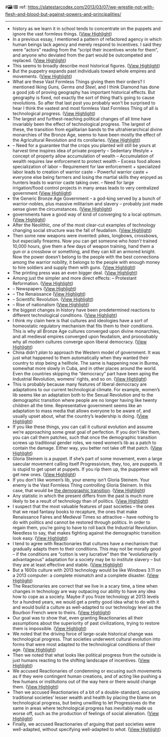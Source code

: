 #🗃/🟥 
ref: 
https://slatestarcodex.com/2013/03/07/we-wrestle-not-with-flesh-and-blood-but-against-powers-and-principalities/

---

- history as we learn it in school tends to concentrate on the puppets and ignore the vast formless things. ([View Highlight](https://read.readwise.io/read/01gmw3gg0z4aat18d5x66tqd9k))
- In a previous essay, I mentioned a pattern of refactored agency in which human beings lack agency and merely respond to incentives. I said they were “actors” reading from the “script their incentives wrote for them”, and anyone who deviated from the part would be outcompeted and replaced. ([View Highlight](https://read.readwise.io/read/01gmw3n3n17w819yjj94tw9qqr))
- This seems to broadly describe most historical figures. ([View Highlight](https://read.readwise.io/read/01gmw3pwepy40byvrsjcasjxtc))
- But the puppetry expands past individuals toward whole empires and movements. ([View Highlight](https://read.readwise.io/read/01gmw3q0n4n8rq0nmae5m1j62b))
- What are these Vast Formless Things giving them their orders? I mentioned liking *Guns, Germs and Steel*, and I think Diamond has done a good job of proving geography has important historical effects. But geography is fixed, not exactly the sort of thing that’s going to cause revolutions. So after that last post you probably won’t be surprised to hear I think the vastest and most formless Vast Formless Thing of all is technological progress. ([View Highlight](https://read.readwise.io/read/01gmw3swf793e78d865hkzcbax))
- The largest and furthest-reaching political changes of all time have invariably been the effect of technological progress. The largest of these, the transition from egalitarian bands to the ultrahierarchical divine monarchies of the Bronze Age, seems to have been mostly the effect of the Agricultural Revolution and its corollaries. ([View Highlight](https://read.readwise.io/read/01gmw3ty4ea5jmveem6fk0y2c5))
- – Need for a guarantee that the crops you planted will still be yours at harvest time inspires idea of private property 
  – Sedentary lifestyle + concept of property allow accumulation of wealth 
  – Accumulation of wealth requires law enforcement to protect wealth 
  – Excess food allows specialization of labor 
  – Requirement for law enforcement + specialized labor leads to creation of warrior caste 
  – Powerful warrior caste + everyone else being farmers and losing the martial skills they enjoyed as hunters leads to warrior caste taking over. 
  – Need for large irrigation/flood control projects in many areas leads to very centralized government ([View Highlight](https://read.readwise.io/read/01gmw4yr24y9m98tks091mvkg4))
- the Generic Bronze Age Government – a god-king served by a bunch of warrior-nobles, plus massive militarism and slavery – probably just made sense given the circumstances. ([View Highlight](https://read.readwise.io/read/01gmxdkg9wygpdf1v3netyr0jc))
- governments have a good way of kind of converging to a local optimum. ([View Highlight](https://read.readwise.io/read/01gmxdkpvp6n090yrxt678vmrd))
- After the Neolithic, one of the most clear-cut examples of technology changing social structure was the fall of feudalism. ([View Highlight](https://read.readwise.io/read/01gmxdwxa04c4ba03vbeh1hbys))
- Then some new weapons were invented: pikes, longbows, crossbows, but especially firearms. Now you can get someone who *hasn’t* trained 10,000 hours, give them a few days of weapon training, hand them a gun or a crossbow or something, and they can kill an armored knight. Now the power doesn’t belong to the people with the best connections among the warrior nobility, it belongs to the people with enough money to hire soldiers and supply them with guns. ([View Highlight](https://read.readwise.io/read/01gmxdycyamkmxawewhd8kqf0p))
- The printing press was an even bigger deal. ([View Highlight](https://read.readwise.io/read/01gmxe0460kgbqvvvsc1pb367f))
- Among just the simpler and more direct effects:
  – Protestant Reformation. ([View Highlight](https://read.readwise.io/read/01gmxe0mwtg9mhx56d1h9w95g9))
- – Newspapers ([View Highlight](https://read.readwise.io/read/01gmxe1fwyc69daz2hc5k7yp73))
- – The Renaissance ([View Highlight](https://read.readwise.io/read/01gmxe1qyhk5v7ncm93g5wxaxf))
- – Scientific Revolution. ([View Highlight](https://read.readwise.io/read/01gmxe1mpa5e8dn9xgb20cmhjg))
- – Rise of nationalism ([View Highlight](https://read.readwise.io/read/01gmxe3xmr8c6p7zma7c4nv86q))
- the biggest changes in history have been predetermined reactions to different technological conditions. ([View Highlight](https://read.readwise.io/read/01gmys1srms9rj4bjmjkg1zhjz))
- I think my claim here is that cultures and ideologies have a sort of homeostatic regulatory mechanism that fits them to their conditions. This is why all Bronze Age cultures converged upon divine monarchies, and all medieval empires converged upon feudalism, and proooobably why all modern cultures converge upon liberal democracy. ([View Highlight](https://read.readwise.io/read/01gmys3gvf9xm8e71st84xwzzx))
- China didn’t *plan* to approach the Western model of government. It was just what happened to them automatically when they wanted their country to stop being a hellhole. The same is happening now in Burma, somewhat more slowly in Cuba, and in other places around the world. Even the countries skipping the “democracy” part have been aping the Industrial Revolution, womens’ rights, and so on. ([View Highlight](https://read.readwise.io/read/01gmysadt3gbf0aq956qd314qv))
- This is probably because many features of liberal democracy are adaptations to our current technological climate. For example, women’s lib seems like an adaptation both to the Sexual Revolution and to the demographic transition where people are no longer having like twenty children all the time. Representative government seems like an adaptation to mass media that allows everyone to be aware of, and usually upset about, what the country’s leadership is doing. ([View Highlight](https://read.readwise.io/read/01gmyt48nxm09pwxshhh31gp90))
- If you like these things, you can call it cultural evolution and assume we’re approaching some great goal of perfection. If you don’t like them, you can call them patches, such that once the demographic transition screws up traditional gender roles, we need women’s lib as a patch to contain the damage. Either way, you better not take off that patch. ([View Highlight](https://read.readwise.io/read/01gmyt5jfzy73qaj6vp2gwgv23))
- Gloria Steinem is a puppet. If she’s part of some movement, even a large saecular movement calling itself Progressivism, they, too, are puppets. It is stupid to get upset at puppets. If you rip them up, the puppeteer will get new ones. ([View Highlight](https://read.readwise.io/read/01gmyt91ze10vy5dznw9xwh45v))
- If you don’t like women’s lib, your enemy isn’t Gloria Steinem. Your enemy is the Vast Formless Thing controlling Gloria Steinem. In this case, that would be [the demographic transition](http://en.wikipedia.org/wiki/Demographic_transition). ([View Highlight](https://read.readwise.io/read/01gmyt9as0hfczx7q5wkwpzrwp))
- Any statistic in which the present differs from the past is much more likely to be a result of technology than of politics. ([View Highlight](https://read.readwise.io/read/01gmyvcht08eznfjwys7er2qk0))
- I suspect that the most valuable features of past societies – the ones that we read fantasy books to recapture, the ones that make Renaissance Faires and Medieval Times so attractive – have nothing to do with politics and cannot be restored through politics. In order to regain them, you’re going to have to roll back the Industrial Revolution. Needless to say, that makes fighting against the demographic transition look easy. ([View Highlight](https://read.readwise.io/read/01gmyvdb00mmd3wb1z4te3nfn5))
- I tend to agree with Reactionaries that cultures have a mechanism that gradually adapts them to their conditions. This may not be morally good – if the conditions are “cotton is very lucrative” then the “evolutionarily advantageous” adaptation for a society may be to institute slavery – but they are at least effective and stable. ([View Highlight](https://read.readwise.io/read/01gmyvjy09kzajvbg8xcc3422h))
- But a 1600s culture with 2013 technology would be like Windows 3.11 on a 2013 computer: a complete mismatch and a complete disaster. ([View Highlight](https://read.readwise.io/read/01gmyvp7vwzpx45ct7zeyzw1h3))
- The Reactionaries are correct that we live in a scary time, a time when changes in technology are way outpacing our ability to have any idea how to cope as a society. Maybe if you froze technology at 2013 levels for a hundred years, we would get a pretty good idea what to do with it and would build a culture as well-adapted to our technology level as the Bourbon French were to theirs. ([View Highlight](https://read.readwise.io/read/01gmyvqdqy08grjr2ma6rgktnb))
- Our goal was to show that, even granting Reactionaries all their assumptions about the superiority of past civilizations, trying to restore them is impossible. ([View Highlight](https://read.readwise.io/read/01gmyvw6z5nfj3v8at3cbbvg90))
- We noted that the driving force of large-scale historical change was technological progress. That societies underwent cultural evolution into forms that were most adapted to the technological conditions of their age. ([View Highlight](https://read.readwise.io/read/01gmyw47f5dqfew8c04xakjz1d))
- Then we noted that what looks like political progress from the outside is just humans reacting to the shifting landscape of incentives. ([View Highlight](https://read.readwise.io/read/01gmyw4r5prxn7h1gxvre99ty8))
- We accused Reactionaries of condemning or excusing such movements as if they were contingent human creations, and of acting like pushing a few humans or institutions out of the way here or there would change them. ([View Highlight](https://read.readwise.io/read/01gmyw55chmt89q0x1c7edn5e1))
- Then we accused Reactionaries of a bit of a double-standard, excusing traditional societies’ lesser wealth and health by placing the blame on technological progress, but being unwilling to let Progressives do the same in areas where technological progress has inevitably made us worse off, such as the production of feelings of social alienation. ([View Highlight](https://read.readwise.io/read/01gmyw5eq80qxfbw4hs7jynr8v))
- Finally, we accused Reactionaries of arguing that past societies were well-adapted, without specifying well-adapted to *what*. ([View Highlight](https://read.readwise.io/read/01gmyw5wqtwtx7evksqr5wm7hc))
